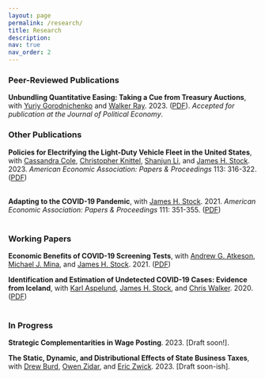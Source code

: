 ```yaml
---
layout: page
permalink: /research/
title: Research
description:  
nav: true
nav_order: 2
---
```


### Peer-Reviewed Publications

**Unbundling Quantitative Easing: Taking a Cue from Treasury Auctions**, with [Yuriy Gorodnichenko](https://eml.berkeley.edu/~ygorodni/) and [Walker Ray](https://sites.google.com/view/walkerdray). 2023. ([PDF](https://eml.berkeley.edu/~ygorodni/tauction.pdf)). *Accepted for publication at the Journal of Political Economy*.


### Other Publications

**Policies for Electrifying the Light-Duty Vehicle Fleet in the United States**, with [Cassandra Cole](https://heep.hks.harvard.edu/people/cassandra-cole), [Christopher Knittel](https://mitsloan.mit.edu/faculty/directory/christopher-knittel), [Shanjun Li](http://li.dyson.cornell.edu/), and [James H. Stock](https://scholar.harvard.edu/stock/home). 2023. *American Economic Association: Papers & Proceedings* 113: 316-322. ([PDF](https://www.aeaweb.org/articles?id=10.1257/pandp.20231063)) <br><br>

**Adapting to the COVID-19 Pandemic**, with [James H. Stock](https://scholar.harvard.edu/stock/home). 2021. *American Economic Association: Papers & Proceedings* 111: 351-355. ([PDF](https://www.aeaweb.org/articles?id=10.1257/pandp.20211063)) <br><br>


### Working Papers

**Economic Benefits of COVID-19 Screening Tests**, with [Andrew G. Atkeson](https://sites.google.com/site/andyatkeson/), [Michael J. Mina](https://ccdd.hsph.harvard.edu/people/michael-mina/), and [James H. Stock](https://scholar.harvard.edu/stock/home). 2021. ([PDF](https://www.nber.org/papers/w28031))

**Identification and Estimation of Undetected COVID-19 Cases: Evidence from Iceland**, with [Karl Aspelund](https://economics.mit.edu/people/phd-students/karl-m-aspelund), [James H. Stock](https://scholar.harvard.edu/stock/home), and [Chris Walker](https://economics.harvard.edu/people/chris-walker). 2020. ([PDF](https://www.medrxiv.org/content/10.1101/2020.04.06.20055582v2.full)) <br><br>


### In Progress

**Strategic Complementarities in Wage Posting**. 2023. [Draft soon!].

**The Static, Dynamic, and Distributional Effects of State Business Taxes**, with [Drew Burd](https://economics.uchicago.edu/directory/samuel-burd), [Owen Zidar](https://zidar.princeton.edu/), and [Eric Zwick](http://www.ericzwick.com/). 2023. [Draft soon-ish].